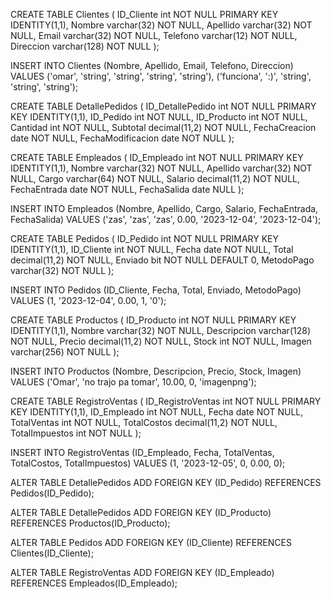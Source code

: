 CREATE TABLE Clientes (
  ID_Cliente int NOT NULL PRIMARY KEY IDENTITY(1,1),
  Nombre varchar(32) NOT NULL,
  Apellido varchar(32) NOT NULL,
  Email varchar(32) NOT NULL,
  Telefono varchar(12) NOT NULL,
  Direccion varchar(128) NOT NULL
);

INSERT INTO Clientes (Nombre, Apellido, Email, Telefono, Direccion) VALUES
('omar', 'string', 'string', 'string', 'string'),
('funciona', ':)', 'string', 'string', 'string');

CREATE TABLE DetallePedidos (
  ID_DetallePedido int NOT NULL PRIMARY KEY IDENTITY(1,1),
  ID_Pedido int NOT NULL,
  ID_Producto int NOT NULL,
  Cantidad int NOT NULL,
  Subtotal decimal(11,2) NOT NULL,
  FechaCreacion date NOT NULL,
  FechaModificacion date NOT NULL
);

CREATE TABLE Empleados (
  ID_Empleado int NOT NULL PRIMARY KEY IDENTITY(1,1),
  Nombre varchar(32) NOT NULL,
  Apellido varchar(32) NOT NULL,
  Cargo varchar(64) NOT NULL,
  Salario decimal(11,2) NOT NULL,
  FechaEntrada date NOT NULL,
  FechaSalida date NULL
);

INSERT INTO Empleados (Nombre, Apellido, Cargo, Salario, FechaEntrada, FechaSalida) VALUES
('zas', 'zas', 'zas', 0.00, '2023-12-04', '2023-12-04');

CREATE TABLE Pedidos (
  ID_Pedido int NOT NULL PRIMARY KEY IDENTITY(1,1),
  ID_Cliente int NOT NULL,
  Fecha date NOT NULL,
  Total decimal(11,2) NOT NULL,
  Enviado bit NOT NULL DEFAULT 0,
  MetodoPago varchar(32) NOT NULL
);

INSERT INTO Pedidos (ID_Cliente, Fecha, Total, Enviado, MetodoPago) VALUES
(1, '2023-12-04', 0.00, 1, '0');

CREATE TABLE Productos (
  ID_Producto int NOT NULL PRIMARY KEY IDENTITY(1,1),
  Nombre varchar(32) NOT NULL,
  Descripcion varchar(128) NOT NULL,
  Precio decimal(11,2) NOT NULL,
  Stock int NOT NULL,
  Imagen varchar(256) NOT NULL
);

INSERT INTO Productos (Nombre, Descripcion, Precio, Stock, Imagen) VALUES
('Omar', 'no trajo pa tomar', 10.00, 0, 'imagenpng');

CREATE TABLE RegistroVentas (
  ID_RegistroVentas int NOT NULL PRIMARY KEY IDENTITY(1,1),
  ID_Empleado int NOT NULL,
  Fecha date NOT NULL,
  TotalVentas int NOT NULL,
  TotalCostos decimal(11,2) NOT NULL,
  TotalImpuestos int NOT NULL
);

INSERT INTO RegistroVentas (ID_Empleado, Fecha, TotalVentas, TotalCostos, TotalImpuestos) VALUES
(1, '2023-12-05', 0, 0.00, 0);

ALTER TABLE DetallePedidos
ADD FOREIGN KEY (ID_Pedido) REFERENCES Pedidos(ID_Pedido);

ALTER TABLE DetallePedidos
ADD FOREIGN KEY (ID_Producto) REFERENCES Productos(ID_Producto);

ALTER TABLE Pedidos
ADD FOREIGN KEY (ID_Cliente) REFERENCES Clientes(ID_Cliente);

ALTER TABLE RegistroVentas
ADD FOREIGN KEY (ID_Empleado) REFERENCES Empleados(ID_Empleado);
